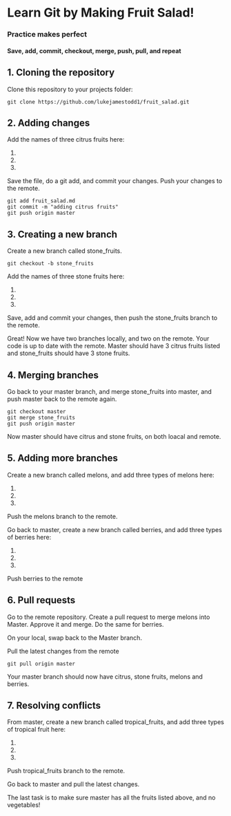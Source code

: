 # Learn Git by Making Fruit Salad!
### Practice makes perfect
#### Save, add, commit, checkout, merge, push, pull, and repeat


## 1. Cloning the repository

Clone this repository to your projects folder:
```
git clone https://github.com/lukejamestodd1/fruit_salad.git
```


## 2. Adding changes

Add the names of three citrus fruits here:

1. 
2. 
3. 


Save the file, do a git add, and commit your changes. Push your changes to the remote.

```
git add fruit_salad.md
git commit -m "adding citrus fruits"
git push origin master
```


## 3. Creating a new branch

Create a new branch called stone_fruits.

```
git checkout -b stone_fruits
```
Add the names of three stone fruits here:

1. 
2. 
3. 


Save, add and commit your changes, then push the stone_fruits branch to the remote. 


Great! Now we have two branches locally, and two on the remote. 
Your code is up to date with the remote. 
Master should have 3 citrus fruits listed and stone_fruits should have 3 stone fruits.

## 4. Merging branches
Go back to your master branch, and merge stone_fruits into master, and push master back to the remote again.

```
git checkout master
git merge stone_fruits
git push origin master
``` 

Now master should have citrus and stone fruits, on both loacal and remote.


## 5. Adding more branches

Create a new branch called melons, and add three types of melons here:

1. 
2. 
3. 


Push the melons branch to the remote.


Go back to master, create a new branch called berries, and add three types of berries here:

1. 
2. 
3. 


Push berries to the remote

## 6. Pull requests

Go to the remote repository. Create a pull request to merge melons into Master. Approve it and merge.
Do the same for berries.

On your local, swap back to the Master branch.

Pull the latest changes from the remote

```
git pull origin master
```
Your master branch should now have citrus, stone fruits, melons and berries.

## 7. Resolving conflicts

From master, create a new branch called tropical_fruits, and add three types of tropical fruit here:

1. 
2. 
3. 


Push tropical_fruits branch to the remote.

Go back to master and pull the latest changes. 

The last task is to make sure master has all the fruits listed above, and no vegetables!









